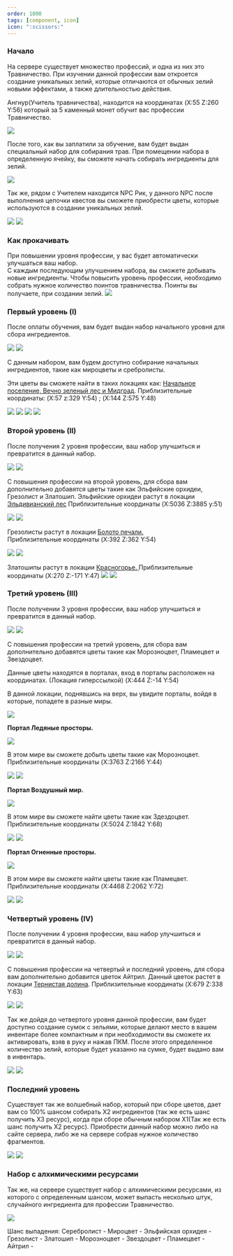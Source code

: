 ```yaml
---
order: 1000
tags: [component, icon]
icon: ":scissors:"
---
```

### Начало
На сервере существует множество профессий, и одна из них это Травничество.
При изучении данной профессии вам откроется создание уникальных зелий, которые отличаются от обычных зелий новыми эффектами, а также длительностью действия.
 
Ангнур(Учитель травничества), находится на координатах (X:55 Z:260 Y:56)  который за 5 каменный монет обучит вас профессии Травничество.

<img src="https://i.imgur.com/EDm64rT.png">

После того, как вы заплатили за обучение, вам будет выдан специальный набор для собирания трав. При помещении набора в определенную ячейку, вы сможете начать собирать ингредиенты для зелий.

<img src="https://i.imgur.com/bHLlrOD.png">

Так же, рядом с Учителем  находится NPC Рик, у данного NPC после выполнения цепочки квестов вы сможете приобрести цветы, которые используются в создании уникальных зелий.

<img src="https://i.imgur.com/p27STHW.png"> 

<img src="https://i.imgur.com/1jGu1u0.png" >

### Как прокачивать
При повышении уровня профессии, у вас будет автоматически улучшаться ваш набор.  
С каждым последующим улучшением набора, вы сможете добывать новые ингредиенты. 
Чтобы повысить уровень профессии, необходимо собрать нужное количество поинтов травничества. Поинты вы получаете, при создании зелий.
<img src="https://i.imgur.com/CcOqavS.png">
### Первый уровень  (I)
После оплаты обучения, вам будет выдан набор начального уровня для сбора ингредиентов.

<img src="https://i.imgur.com/h4CNYAF.png"> 

<img src="https://i.imgur.com/lAjqWDV.png">

С данным набором, вам будем доступно собирание начальных ингредиентов, такие как мироцветы и сребролисты.
 
Эти цветы вы сможете найти в таких локациях как: [Начальное поселение, Вечно зеленый лес и Мидград](https://wiki.warmine.ru/rpg-%D0%BC%D0%B8%D1%80/%D0%BB%D0%BE%D0%BA%D0%B0%D1%86%D0%B8%D0%B8/%D0%BD%D0%B0%D1%87%D0%B0%D0%BB%D1%8C%D0%BD%D0%BE%D0%B5-%D0%BF%D0%BE%D1%81%D0%B5%D0%BB%D0%B5%D0%BD%D0%B8%D0%B5/%D0%BE%D1%82%D0%BA%D1%80%D1%8B%D1%82%D0%B8%D0%B5-%D1%82%D0%B5%D0%BB%D0%B5%D0%BF%D0%BE%D1%80%D1%82%D0%B0-%D0%BA-%D0%BF%D0%BE%D1%80%D1%82%D0%B0%D0%BB%D0%B0%D0%BC/ "Начальное поселение, Вечно зеленый лес и Мидград"). Приблизительные координаты: (X:57  z:329 Y:54) ; (X:144 Z:575 Y:48)

<img src="https://i.imgur.com/vf7N1aU.png"> 

<img src="https://i.imgur.com/JHKeG5f.png">
 
<img src="https://i.imgur.com/4k21K5P.png"> 
<img src="https://i.imgur.com/OApLW3v.png">

### Второй уровень (II)
После получения 2 уровня профессии, ваш набор улучшиться и превратится в данный набор.

<img src="https://i.imgur.com/bb0kODy.png"> 
<img src="https://i.imgur.com/1ROcyse.png">

С повышения профессии на второй уровень, для сбора вам дополнительно добавятся цветы такие как Эльфийские орхидеи, Грезолист и Златошип.
Эльфийские орхидеи растут в локации [Эльдивианский лес](https://wiki.warmine.ru/rpg-%D0%BC%D0%B8%D1%80/%D0%BB%D0%BE%D0%BA%D0%B0%D1%86%D0%B8%D0%B8/%D1%8D%D0%BB%D1%8C%D0%B4%D0%B8%D0%B2%D0%B8%D0%B0%D0%BD%D1%81%D0%BA%D0%B8%D0%B9-%D0%BB%D0%B5%D1%81/%D0%BE%D1%82%D0%BA%D1%80%D1%8B%D1%82%D0%B8%D0%B5-%D1%82%D0%B5%D0%BB%D0%B5%D0%BF%D0%BE%D1%80%D1%82%D0%B0-%D0%B2-%D0%BB%D0%BE%D0%BA%D0%B0%D1%86%D0%B8%D1%8E-%D1%8D%D0%BB%D1%8C%D0%B4%D0%B8%D0%B2%D0%B8%D0%B0%D0%BD%D1%81%D0%BA%D0%B8%D0%B9-%D0%BB%D0%B5%D1%81/ "Эльдивианский лес")
Приблизительные координаты (X:5036 Z:3885 y:51)

<img src="https://i.imgur.com/8z5Ln1P.png"> 
<img src="https://i.imgur.com/oPgT485.png">

Грезолисты растут в локации [Болото печали.](https://wiki.warmine.ru/rpg-%D0%BC%D0%B8%D1%80/%D0%BB%D0%BE%D0%BA%D0%B0%D1%86%D0%B8%D0%B8/%D0%BD%D0%B0%D1%87%D0%B0%D0%BB%D1%8C%D0%BD%D0%BE%D0%B5-%D0%BF%D0%BE%D1%81%D0%B5%D0%BB%D0%B5%D0%BD%D0%B8%D0%B5/%D0%BE%D1%82%D0%BA%D1%80%D1%8B%D1%82%D0%B8%D0%B5-%D1%82%D0%B5%D0%BB%D0%B5%D0%BF%D0%BE%D1%80%D1%82%D0%B0-%D0%BA-%D0%BF%D0%BE%D1%80%D1%82%D0%B0%D0%BB%D0%B0%D0%BC/ "Болото печали")  
Приблизительные координаты (X:392 Z:362 Y:54)

<img src="https://i.imgur.com/NKPzGRJ.png"> 
<img src="https://i.imgur.com/RTfo7Hp.png">

Златошипы растут в локации [Красногорье. ](https://wiki.warmine.ru/rpg-%D0%BC%D0%B8%D1%80/%D0%BB%D0%BE%D0%BA%D0%B0%D1%86%D0%B8%D0%B8/%D0%BD%D0%B0%D1%87%D0%B0%D0%BB%D1%8C%D0%BD%D0%BE%D0%B5-%D0%BF%D0%BE%D1%81%D0%B5%D0%BB%D0%B5%D0%BD%D0%B8%D0%B5/%D0%BE%D1%82%D0%BA%D1%80%D1%8B%D1%82%D0%B8%D0%B5-%D1%82%D0%B5%D0%BB%D0%B5%D0%BF%D0%BE%D1%80%D1%82%D0%B0-%D0%BA-%D0%BF%D0%BE%D1%80%D1%82%D0%B0%D0%BB%D0%B0%D0%BC/ "Красногорье ")
Приблизительные координаты (X:270 Z:-171 Y:47)
<img src="https://i.imgur.com/PVYgZuo.png"> 
<img src="https://i.imgur.com/nDsXrLp.png">

### Третий уровень (III)
После получении 3 уровня профессии, ваш набор улучшиться и превратится в данный набор.

<img src="https://i.imgur.com/FjDhcl8.png"> 
<img src="https://i.imgur.com/e1DFClT.png">

С повышения профессии на третий уровень, для сбора вам дополнительно добавятся цветы такие как Морозноцвет, Пламецвет и Звездоцвет.
 
Данные цветы находятся в порталах, вход в порталы расположен на координатах. (Локация гиперссылкой)
(X:444 Z:-14 Y:54) 
 
В данной локации, поднявшись на верх, вы увидите порталы, войдя в которые, попадете в разные миры.

<img src="https://i.imgur.com/JuaVVl3.png">

**Портал Ледяные просторы.**

<img src="https://i.imgur.com/E5itOPE.jpg">

В этом мире вы сможете добыть цветы такие как Морозноцвет.
Приблизительные координаты (X:3763 Z:2166 Y:44)

<img src="https://i.imgur.com/53bJQxa.png"> 
<img src="https://i.imgur.com/1xVyPYg.png">

**Портал Воздушный мир.**

<img src="https://i.imgur.com/S3yiMn3.jpg">

В этом мире вы сможете найти цветы такие как Здездоцвет.
Приблизительные координаты (X:5024 Z:1842 Y:68)

<img src="https://i.imgur.com/cil1p9G.png"> 
<img src="https://i.imgur.com/CliWKpF.jpg">

**Портал Огненные просторы.**

<img src="https://i.imgur.com/hwMcxv2.png">

В этом мире вы сможете найти цветы такие как Пламецвет.
Приблизительные координаты (X:4468 Z:2062 Y:72)

<img src="https://i.imgur.com/fBgTyvh.png"> 
<img src="https://i.imgur.com/TeYOhA9.png">

### Четвертый уровень (IV)
После получении 4 уровня профессии, ваш набор улучшиться и превратится в данный набор.

<img src="https://i.imgur.com/aiWvotV.png"> 
<img src="https://i.imgur.com/KWTnmCp.png">

С повышения профессии на четвертый и последний уровень, для сбора вам дополнительно добавится цветок Айтрил. 
Данный цветок растет в локации [Тернистая долина](https://wiki.warmine.ru/rpg-%D0%BC%D0%B8%D1%80/%D0%BB%D0%BE%D0%BA%D0%B0%D1%86%D0%B8%D0%B8/%D1%82%D0%B5%D1%80%D0%BD%D0%B8%D1%81%D1%82%D0%B0%D1%8F-%D0%B4%D0%BE%D0%BB%D0%B8%D0%BD%D0%B0/%D0%BE%D1%82%D0%BA%D1%80%D1%8B%D1%82%D0%B8%D0%B5-%D0%BB%D0%BE%D0%BA%D0%B0%D1%86%D0%B8%D0%B8-%D1%82%D0%B5%D1%80%D0%BD%D0%B8%D1%81%D1%82%D0%B0%D1%8F-%D0%B4%D0%BE%D0%BB%D0%B8%D0%BD%D0%B0/ "Тернистая долина").
Приблизительные координаты (X:679 Z:338 Y:63)

<img src="https://i.imgur.com/VILr2OM.png"> 
<img src="https://i.imgur.com/LAkMXvf.png">

Так же дойдя до четвертого уровня данной профессии, вам будет доступно создание сумок с зельями, которые делают место в вашем инвентаре более компактным и при необходимости вы сможете их активировать, взяв в руку и нажав ПКМ. После этого определенное количество зелий, которые будет указанно на сумке, будет выдано вам в инвентарь.

<img src="https://i.imgur.com/7u8KfwI.png"> 
<img src="https://i.imgur.com/CTVFP4u.png">

### Последний уровень
Существует так же волшебный набор, который при сборе цветов, дает вам со 100% шансом собирать Х2 ингредиентов (так же есть шанс получить Х3 ресурс), когда при сборе обычным набором X1(Так же есть шанс получить Х2 ресурс).
Приобрести данный набор можно либо на сайте сервера, либо же на сервере собрав нужное количество фрагментов.

<img src="https://i.imgur.com/usyjhw5.png"> 
<img src="https://i.imgur.com/PdpBcsk.png">

### Набор с алхимическими ресурсами
Так же, на сервере существует набор с алхимическими ресурсами, из которого с определенным шансом, может выпасть несколько штук, случайного ингредиента для профессии Травничество.

<img src="https://i.imgur.com/kL5TLDq.png">

Шанс выпадения:
Серебролист -
Мироцвет -
Эльфийская орхидея -
Грезолист -
Златошип -
Морозноцвет -
Звездоцвет -
Пламецвет -
Айтрил -
